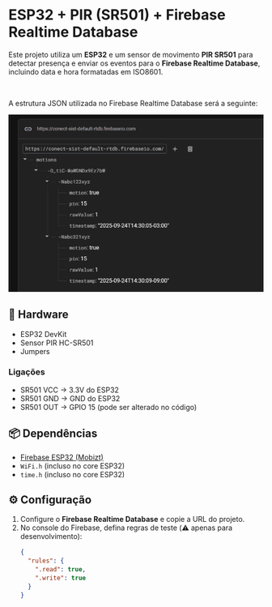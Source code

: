 # ESP32 + PIR (SR501) + Firebase Realtime Database

Este projeto utiliza um **ESP32** e um sensor de movimento **PIR SR501** para detectar presença e enviar os eventos para o **Firebase Realtime Database**, incluindo data e hora formatadas em ISO8601.

<br>

A estrutura JSON utilizada no Firebase Realtime Database será a seguinte:

![alt text]({65EB6085-1268-4023-AE5B-CD460A7A126E}.png)

## 🔧 Hardware
- ESP32 DevKit
- Sensor PIR HC-SR501
- Jumpers

### Ligações
- SR501 VCC → 3.3V do ESP32  
- SR501 GND → GND do ESP32  
- SR501 OUT → GPIO 15 (pode ser alterado no código)  

## 📦 Dependências
- [Firebase ESP32 (Mobizt)](https://github.com/mobizt/Firebase-ESP32)  
- `WiFi.h` (incluso no core ESP32)  
- `time.h` (incluso no core ESP32)  

## ⚙️ Configuração
1. Configure o **Firebase Realtime Database** e copie a URL do projeto.  
2. No console do Firebase, defina regras de teste (⚠️ apenas para desenvolvimento):  
   ```json
   {
     "rules": {
       ".read": true,
       ".write": true
     }
   }
